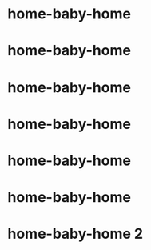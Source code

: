 # home-baby-home
# home-baby-home
# home-baby-home
# home-baby-home
# home-baby-home
# home-baby-home
# home-baby-home 2
